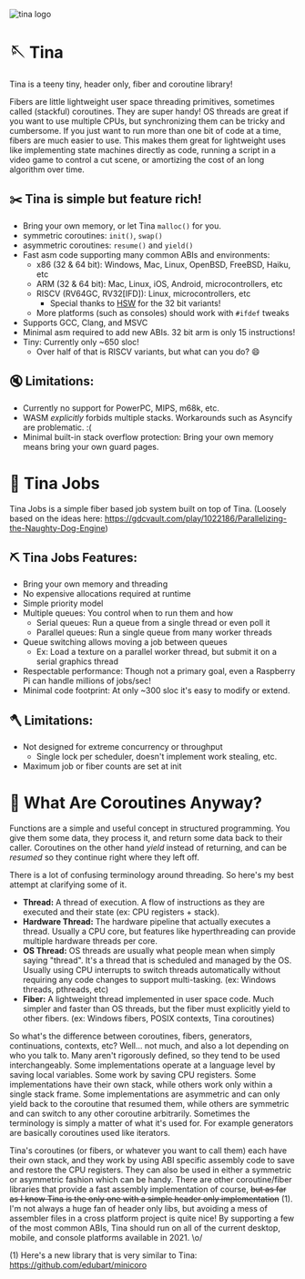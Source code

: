 ![tina logo](extras/logo.svg)

# 🪡 Tina
Tina is a teeny tiny, header only, fiber and coroutine library!

Fibers are little lightweight user space threading primitives, sometimes called (stackful) coroutines. They are super handy! OS threads are great if you want to use multiple CPUs, but synchronizing them can be tricky and cumbersome. If you just want to run more than one bit of code at a time, fibers are much easier to use. This makes them great for lightweight uses like implementing state machines directly as code, running a script in a video game to control a cut scene, or amortizing the cost of an long algorithm over time.

## ✂️ Tina is simple but feature rich!
* Bring your own memory, or let Tina `malloc()` for you.
* symmetric coroutines: `init()`, `swap()`
* asymmetric coroutines: `resume()` and `yield()`
* Fast asm code supporting many common ABIs and environments:
	* x86 (32 & 64 bit): Windows, Mac, Linux, OpenBSD, FreeBSD, Haiku, etc
	* ARM (32 & 64 bit): Mac, Linux, iOS, Android, microcontrollers, etc
	* RISCV (RV64GC, RV32[IFD]): Linux, microcontrollers, etc
   		* Special thanks to [HSW](https://github.com/28530367) for the 32 bit variants!
	* More platforms (such as consoles) should work with `#ifdef` tweaks
* Supports GCC, Clang, and MSVC
* Minimal asm required to add new ABIs. 32 bit arm is only 15 instructions!
* Tiny: Currently only ~650 sloc!
	* Over half of that is RISCV variants, but what can you do? 😄

## 🔇 Limitations:
* Currently no support for PowerPC, MIPS, m68k, etc.
* WASM _explicitly_ forbids multiple stacks. Workarounds such as Asyncify are problematic. :(
* Minimal built-in stack overflow protection: Bring your own memory means bring your own guard pages.

# 🦺 Tina Jobs
Tina Jobs is a simple fiber based job system built on top of Tina. (Loosely based on the ideas here: https://gdcvault.com/play/1022186/Parallelizing-the-Naughty-Dog-Engine)

## ⛏️ Tina Jobs Features:
* Bring your own memory and threading
* No expensive allocations required at runtime
* Simple priority model
* Multiple queues: You control when to run them and how
	* Serial queues: Run a queue from a single thread or even poll it
	* Parallel queues: Run a single queue from many worker threads
* Queue switching allows moving a job between queues
	* Ex: Load a texture on a parallel worker thread, but submit it on a serial graphics thread
* Respectable performance: Though not a primary goal, even a Raspberry Pi can handle millions of jobs/sec!
* Minimal code footprint: At only ~300 sloc it's easy to modify or extend.

## 🪓 Limitations:
* Not designed for extreme concurrency or throughput 
	* Single lock per scheduler, doesn't implement work stealing, etc.
* Maximum job or fiber counts are set at init

# 🧵 What Are Coroutines Anyway?

Functions are a simple and useful concept in structured programming. You give them some data, they process it, and return some data back to their caller. Coroutines on the other hand _yield_ instead of returning, and can be _resumed_ so they continue right where they left off.

There is a lot of confusing terminology around threading. So here's my best attempt at clarifying some of it.
* **Thread:** A thread of execution. A flow of instructions as they are executed and their state (ex: CPU registers + stack).
* **Hardware Thread:** The hardware pipeline that actually executes a thread. Usually a CPU core, but features like hyperthreading can provide multiple hardware threads per core.
* **OS Thread:** OS threads are usually what people mean when simply saying "thread". It's a thread that is scheduled and managed by the OS. Usually using CPU interrupts to switch threads automatically without requiring any code changes to support multi-tasking. (ex: Windows threads, pthreads, etc)
* **Fiber:** A lightweight thread implemented in user space code. Much simpler and faster than OS threads, but the fiber must explicitly yield to other fibers. (ex: Windows fibers, POSIX contexts, Tina coroutines)

So what's the difference between coroutines, fibers, generators, continuations, contexts, etc? Well... not much, and also a lot depending on who you talk to. Many aren't rigorously defined, so they tend to be used interchangeably. Some implementations operate at a language level by saving local variables. Some work by saving CPU registers. Some implementations have their own stack, while others work only within a single stack frame. Some implementations are asymmetric and can only yield back to the coroutine that resumed them, while others are symmetric and can switch to any other coroutine arbitrarily. Sometimes the terminology is simply a matter of what it's used for. For example generators are basically coroutines used like iterators.

Tina's coroutines (or fibers, or whatever you want to call them) each have their own stack, and they work by using ABI specific assembly code to save and restore the CPU registers. They can also be used in either a symmetric or asymmetric fashion which can be handy. There are other coroutine/fiber libraries that provide a fast assembly implementation of course, ~~but as far as I know Tina is the only one with a simple header only implementation~~ (1). I'm not always a huge fan of header only libs, but avoiding a mess of assembler files in a cross platform project is quite nice! By supporting a few of the most common ABIs, Tina should run on all of the current desktop, mobile, and console platforms available in 2021. \o/

(1) Here's a new library that is very similar to Tina: https://github.com/edubart/minicoro
